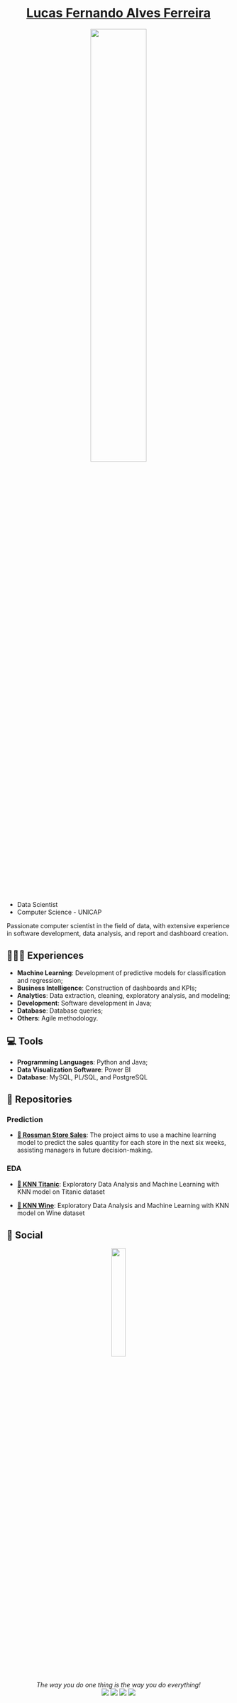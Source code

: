 
<div align="center">
	<a href="https://github.com/lfaferreira?tab=repositories" target="_blank"><h1>Lucas Fernando Alves Ferreira</h1></a>
	<div class="final-image">
		<img width="50%" src="https://cdn.discordapp.com/attachments/1167794667132297257/1167877861424767178/dafdsfd-removebg-preview.png?ex=654fba04&is=653d4504&hm=2b68a73265de99f7ec2d995a88ab59955d7e65c25eb813d2e6b7df07148663f3&"/>	
	</div>
</div>

* Data Scientist
* Computer Science - UNICAP

Passionate computer scientist in the field of data, with extensive experience in software development, data analysis, and report and dashboard creation.

## 👨🏻‍💻 Experiences
- **Machine Learning**: Development of predictive models for classification and regression;
- **Business Intelligence**: Construction of dashboards and KPIs;
- **Analytics**: Data extraction, cleaning, exploratory analysis, and modeling;
- **Development**: Software development in Java;
- **Database**: Database queries;
- **Others**: Agile methodology.

## 💻 Tools
- **Programming Languages**: Python and Java;
- **Data Visualization Software**: Power BI
- **Database**: MySQL, PL/SQL, and PostgreSQL

## 🚀 Repositories
### Prediction
- **[🏪 Rossman Store Sales](https://github.com/lfaferreira/predict-rossmann-store-sales)**: The project aims to use a machine learning model to predict the sales quantity for each store in the next six weeks, assisting managers in future decision-making.
### EDA
- **[🚢 KNN Titanic](https://github.com/lfaferreira/knn-titanic)**: Exploratory Data Analysis and Machine Learning with KNN model on Titanic dataset

- **[🍷 KNN Wine](https://github.com/lfaferreira/predict-rossmann-store-sales)**: Exploratory Data Analysis and Machine Learning with KNN model on Wine dataset

## 📮 Social
<div align="center">
	<div class="final-image">
		<img width="25%" src="https://cdn.discordapp.com/attachments/1166584438411493416/1166757157761470494/229223263-cf2e4b07-2615-4f87-9c38-e37600f8381a.gif?ex=654ba647&is=65393147&hm=7f1798f2438d3311fa3ec1115b541ca5decd8b4cb3aae69bfb911bca125a623d&" />		
	</div>	
	<i>The way you do one thing is the way you do everything!</i> 
	<div class="social">
		<a href="https://www.linkedin.com/in/lfaferreira/" target="_blank"><img src="https://img.shields.io/badge/-LinkedIn-%230077B5?style=for-the-badge&logo=linkedin&logoColor=white" target="_blank"></a> <a href="mailto:lfafcursosvagas@gmail.com"><img src="https://img.shields.io/badge/-Gmail-%23333?style=for-the-badge&logo=gmail&logoColor=red" target="_blank"></a> <a href="https://www.kaggle.com/nandoferreira" target="_blank"><img src="https://img.shields.io/badge/Kaggle-20BEFF?style=for-the-badge&logo=Kaggle&logoColor=white" target="_blank"></a> <a  href="https://www.instagram.com/1lucasfernando/" target="_blank"><img src="https://img.shields.io/badge/-Instagram-%23E4405F?style=for-the-badge&logo=instagram&logoColor=white" target="_blank"></a>
	</div>
</div>
